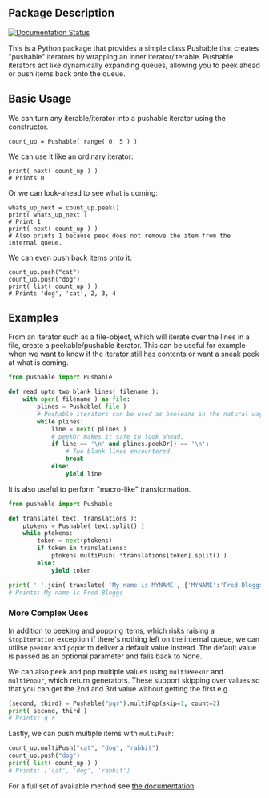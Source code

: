 ## Package Description

[![Documentation Status](https://readthedocs.org/projects/pushable/badge/?version=latest)](https://pushable.readthedocs.io/en/latest/?badge=latest)

This is a Python package that provides a simple class Pushable that creates "pushable" iterators by wrapping an inner iterator/iterable. Pushable iterators act like dynamically expanding queues, allowing you to peek ahead or push items back onto the queue.


## Basic Usage

We can turn any iterable/iterator into a pushable iterator using the constructor.
```
count_up = Pushable( range( 0, 5 ) )
```

We can use it like an ordinary iterator:
```
print( next( count_up ) )
# Prints 0
```

Or we can look-ahead to see what is coming:
```
whats_up_next = count_up.peek()
print( whats_up_next )
# Print 1
print( next( count_up ) )
# Also prints 1 because peek does not remove the item from the internal queue.
```

We can even push back items onto it:
```
count_up.push("cat")
count_up.push("dog")
print( list( count_up ) )
# Prints 'dog', 'cat', 2, 3, 4
```

## Examples

From an iterator such as a file-object, which will iterate over the lines in a file, create a peekable/pushable iterator. This can be useful for example when we want to know if the iterator still has contents or want a sneak peek at what is coming.

```py
from pushable import Pushable

def read_upto_two_blank_lines( filename ):
    with open( filename ) as file:
        plines = Pushable( file )
        # Pushable iterators can be used as booleans in the natural way.
        while plines:
            line = next( plines )
            # peekOr makes it safe to look ahead.
            if line == '\n' and plines.peekOr() == '\n':
                # Two blank lines encountered.
                break
            else:
                yield line        
```

It is also useful to perform "macro-like" transformation.

```py
from pushable import Pushable

def translate( text, translations ):
    ptokens = Pushable( text.split() )
    while ptokens:
        token = next(ptokens)
        if token in translations:
            ptokens.multiPush( *translations[token].split() )
        else:
            yield token

print( ' '.join( translate( 'My name is MYNAME', {'MYNAME':'Fred Bloggs'} ) ) ) 
# Prints: My name is Fred Bloggs
```

### More Complex Uses

In addition to peeking and popping items, which risks raising a
`StopIteration` exception if there's nothing left on the internal queue, we
can utilise `peekOr` and `popOr` to deliver a default value instead. The 
default value is passed as an optional parameter and falls back to None.

We can also peek and pop multiple values using `multiPeekOr` and `multiPopOr`, 
which return generators. These support skipping over values so that you can
get the 2nd and 3rd value without getting the first e.g.

```py
(second, third) = Pushable("pqr").multiPop(skip=1, count=2)
print( second, third )
# Prints: q r
```

Lastly, we can push multiple items with `multiPush`:
```py
count_up.multiPush("cat", "dog", "rabbit")
count_up.push("dog")
print( list( count_up ) )
# Prints: ['cat', 'dog', 'rabbit']
```

For a full set of available method see [the documentation](https://pushable.readthedocs.io/).
